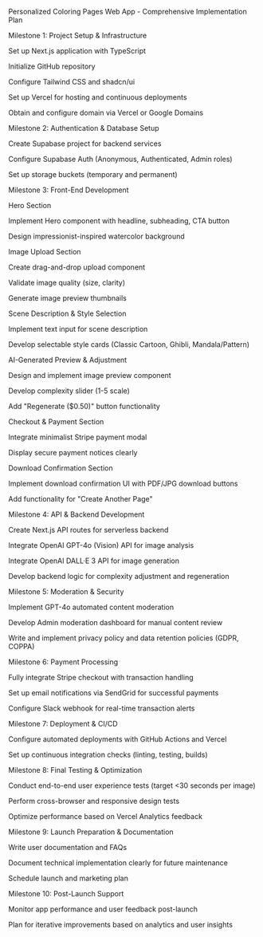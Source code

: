 Personalized Coloring Pages Web App - Comprehensive Implementation Plan

Milestone 1: Project Setup & Infrastructure

Set up Next.js application with TypeScript

Initialize GitHub repository

Configure Tailwind CSS and shadcn/ui

Set up Vercel for hosting and continuous deployments

Obtain and configure domain via Vercel or Google Domains

Milestone 2: Authentication & Database Setup

Create Supabase project for backend services

Configure Supabase Auth (Anonymous, Authenticated, Admin roles)

Set up storage buckets (temporary and permanent)

Milestone 3: Front-End Development

Hero Section

Implement Hero component with headline, subheading, CTA button

Design impressionist-inspired watercolor background

Image Upload Section

Create drag-and-drop upload component

Validate image quality (size, clarity)

Generate image preview thumbnails

Scene Description & Style Selection

Implement text input for scene description

Develop selectable style cards (Classic Cartoon, Ghibli, Mandala/Pattern)

AI-Generated Preview & Adjustment

Design and implement image preview component

Develop complexity slider (1-5 scale)

Add "Regenerate ($0.50)" button functionality

Checkout & Payment Section

Integrate minimalist Stripe payment modal

Display secure payment notices clearly

Download Confirmation Section

Implement download confirmation UI with PDF/JPG download buttons

Add functionality for "Create Another Page"

Milestone 4: API & Backend Development

Create Next.js API routes for serverless backend

Integrate OpenAI GPT-4o (Vision) API for image analysis

Integrate OpenAI DALL·E 3 API for image generation

Develop backend logic for complexity adjustment and regeneration

Milestone 5: Moderation & Security

Implement GPT-4o automated content moderation

Develop Admin moderation dashboard for manual content review

Write and implement privacy policy and data retention policies (GDPR, COPPA)

Milestone 6: Payment Processing

Fully integrate Stripe checkout with transaction handling

Set up email notifications via SendGrid for successful payments

Configure Slack webhook for real-time transaction alerts

Milestone 7: Deployment & CI/CD

Configure automated deployments with GitHub Actions and Vercel

Set up continuous integration checks (linting, testing, builds)

Milestone 8: Final Testing & Optimization

Conduct end-to-end user experience tests (target <30 seconds per image)

Perform cross-browser and responsive design tests

Optimize performance based on Vercel Analytics feedback

Milestone 9: Launch Preparation & Documentation

Write user documentation and FAQs

Document technical implementation clearly for future maintenance

Schedule launch and marketing plan

Milestone 10: Post-Launch Support

Monitor app performance and user feedback post-launch

Plan for iterative improvements based on analytics and user insights
